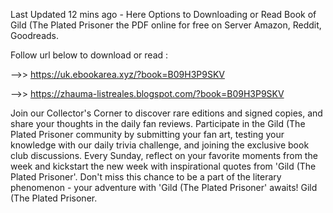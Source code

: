 Last Updated 12 mins ago - Here Options to Downloading or Read Book of Gild (The Plated Prisoner the PDF online for free on Server Amazon, Reddit, Goodreads.
 
Follow url below to download or read :
 
-->> https://uk.ebookarea.xyz/?book=B09H3P9SKV
 
-->> https://zhauma-listreales.blogspot.com/?book=B09H3P9SKV
 
Join our Collector's Corner to discover rare editions and signed copies, and share your thoughts in the daily fan reviews.
Participate in the Gild (The Plated Prisoner community by submitting your fan art, testing your knowledge with our daily trivia challenge, and joining the exclusive book club discussions.
Every Sunday, reflect on your favorite moments from the week and kickstart the new week with inspirational quotes from 'Gild (The Plated Prisoner'. Don't miss this chance to be a part of the literary phenomenon - your adventure with 'Gild (The Plated Prisoner' awaits! Gild (The Plated Prisoner.
